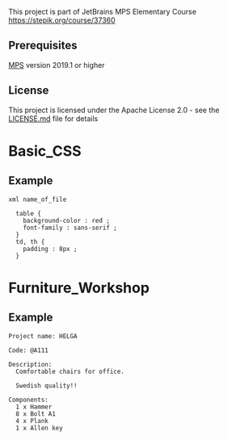 This project is part of JetBrains MPS Elementary Course https://stepik.org/course/37360

Prerequisites
--------------
[MPS](https://www.jetbrains.com/mps/) version 2019.1 or higher


License
--------
This project is licensed under the Apache License 2.0 - see the [LICENSE.md](LICENSE.md) file for details


# Basic_CSS

Example
-------
```
xml name_of_file 
 
  table { 
    background-color : red ;   
    font-family : sans-serif ;   
  }
  td, th { 
    padding : 8px ; 
  }          
```

# Furniture_Workshop


Example
-------
```
Project name: HELGA 
   
Code: @A111 
 
Description: 
  Comfortable chairs for office. 
   
  Swedish quality!! 
   
Components: 
  1 x Hammer 
  8 x Bolt A1 
  4 x Plank 
  1 x Allen key

```
